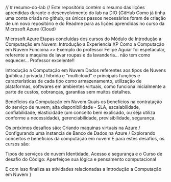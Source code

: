 // # resumo-do-lab
// Este repositório contém o resumo das lições aprendidas durante o desenvolvimento do lab na DIO
{GitHub
Como já tinha  uma conta criada no github, os únicos passos necessários foram de criação de um novo repositório e do Readme para as lições aprendidas no curso da Microsoft Azure (Cloud)

Microsoft Azure
Etapas concluídas dos cursos do Módulo de Introdução a Computação em Nuvem:
Introdução a Experiencia XP
Como a Computação em Nuvem Funciona >> 
Exemplo do professor Felipe Aguiar foi espetacular, referente a maquina de lavar roupas e da lavanderia... não tem como esquecer... Professor excelente!!

Introdução a Computação em Nuvem
Dados referentes aos tipos de Nuvens (pública / privada / híbrida e "multicloud" e principais funções e características de cada tipo como armazenamento, utilização de plataformas, softwares em ambientes virtuais, como funciona inicialmente a parte de custos, cobranças, garantias sem muitos detalhes.

Benefícios da Computação em Nuvem
Quais os benefícios na contratação do serviço de nuvem, alta disponibilidade - SLA, escalabilidade, confiabilidade, elasticidade (um conceito bem explicado, ou seja utiliza conforme a necessidade), gerenciabilidade, previsibilidade, segurança. 

Os próximos desafios são:
Criando maquinas virtuais na Azure / Configurando uma instancia de Banco de Dados na Azure / Explorando conceitos e benefícios da computação em nuvem
E para estes desafios, os cursos são:

Tipos de serviços de nuvem
Identidade, Acesso e segurança
e o Curso de desafio do Código: Aperfeiçoe sua lógica e pensamento computacional

E com isso finaliza as atividades relacionadas a Introdução a Computação em Nuvem
}
